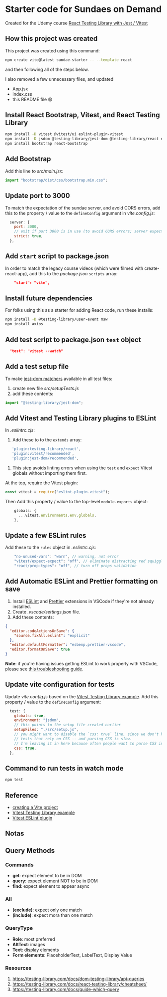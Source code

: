 # Starter code for Sundaes on Demand

Created for the Udemy course [React Testing Library with Jest / Vitest](https://www.udemy.com/course/react-testing-library)

## How this project was created

This project was created using this command:

```sh
npm create vite@latest sundae-starter -- --template react
```

and then following all of the steps below.

I also removed a few unnecessary files, and updated

- App.jsx
- index.css
- this README file 😄

## Install React Bootstrap, Vitest, and React Testing Library

```sh
npm install -D vitest @vitest/ui eslint-plugin-vitest
npm install -D jsdom @testing-library/jest-dom @testing-library/react eslint-plugin-jest-dom eslint-plugin-testing-library
npm install bootstrap react-bootstrap
```

## Add Bootstrap

Add this line to _src/main.jsx_:

```js
import "bootstrap/dist/css/bootstrap.min.css";
```

## Update port to 3000

To match the expectation of the sundae server, and avoid CORS errors, add this to the property / value to the `defineConfig` argument in _vite.config.js_:

```js
  server: {
    port: 3000,
    // exit if port 3000 is in use (to avoid CORS errors; server expects port 3000)
    strict: true,
  },
```

## Add `start` script to package.json

In order to match the legacy course videos (which were filmed with create-react-app), add this to the _package.json_ `scripts` array:

```json
    "start": "vite",
```

## Install future dependencies

For folks using this as a starter for adding React code, run these installs:

```sh
npm install -D @testing-library/user-event msw
npm install axios
```

## Add test script to package.json `test` object

```json
  "test": "vitest --watch"
```

## Add a test setup file

To make [jest-dom matchers](https://github.com/testing-library/jest-dom#custom-matchers) available in all test files:

1. create new file _src/setupTests.js_
1. add these contents:

```js
import "@testing-library/jest-dom";
```

## Add Vitest and Testing Library plugins to ESLint

In _.eslintrc.cjs_:

1. Add these to to the `extends` array:

```js
   'plugin:testing-library/react',
   'plugin:vitest/recommended',
   'plugin:jest-dom/recommended',
```

1. This step avoids linting errors when using the `test` and `expect` Vitest globals without importing them first.

At the top, require the Vitest plugin:

```js
const vitest = require("eslint-plugin-vitest");
```

Then Add this property / value to the top-level `module.exports` object:

```js
    globals: {
      ...vitest.environments.env.globals,
    },
```

## Update a few ESLint rules

Add these to the `rules` object in _.eslintrc.cjs_:

```js
    "no-unused-vars": "warn", // warning, not error
    "vitest/expect-expect": "off", // eliminate distracting red squiggles while writing tests
    "react/prop-types": "off", // turn off props validation
```

## Add Automatic ESLint and Prettier formatting on save

1. Install [ESLint](https://marketplace.visualstudio.com/items?itemName=dbaeumer.vscode-eslint) and [Prettier](https://marketplace.visualstudio.com/items?itemName=esbenp.prettier-vscode) extensions in VSCode if they're not already installed.
1. Create _.vscode/settings.json_ file.
1. Add these contents:

```json
{
  "editor.codeActionsOnSave": {
    "source.fixAll.eslint": "explicit"
  },
  "editor.defaultFormatter": "esbenp.prettier-vscode",
  "editor.formatOnSave": true
}
```

**Note**: if you're having issues getting ESLint to work properly with VSCode, please see [this troubleshooting guide](https://dev.to/bonnie/eslint-prettier-and-vscode-troubleshooting-ljh).

## Update vite configuration for tests

Update _vite.config.js_ based on the [Vitest Testing Library example](https://github.com/vitest-dev/vitest/blob/main/examples/react/vitest.config.ts). Add this property / value to the `defineConfig` argument:

```js
  test: {
    globals: true,
    environment: "jsdom",
    // this points to the setup file created earlier
    setupFiles: "./src/setup.js",
    // you might want to disable the `css: true` line, since we don't have
    // tests that rely on CSS -- and parsing CSS is slow.
    // I'm leaving it in here because often people want to parse CSS in tests.
    css: true,
  },
```

## Command to run tests in watch mode

```sh
npm test
```

## Reference

- [creating a Vite project](https://vitejs.dev/guide/#scaffolding-your-first-vite-project)
- [Vitest Testing Library example](https://github.com/vitest-dev/vitest/tree/main/examples/react-testing-lib)
- [Vitest ESLint plugin](https://www.npmjs.com/package/eslint-plugin-vitest)

## Notas

## Query Methods

### Commands

- **get**: expect element to be in DOM
- **query**: expect element NOT to be in DOM
- **find**: expect element to appear async

### All

- **(exclude)**: expect only one match
- **(include)**: expect mora than one match

### QueryType

- **Role**: most preferred
- **AltText**: images
- **Text**: display elements
- **Form elements**: PlaceholderText, LabelText, Display Value

### Resources

1. https://testing-library.com/docs/dom-testing-library/api-queries
2. https://testing-library.com/docs/react-testing-library/cheatsheet/
3. https://testing-library.com/docs/guide-which-query
